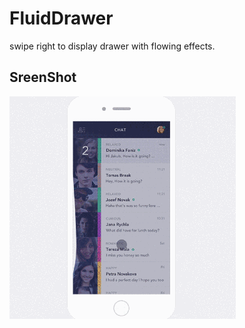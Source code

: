# FluidDrawer


swipe right to display drawer with flowing effects.



## SreenShot


![Showcase](screen.gif)

